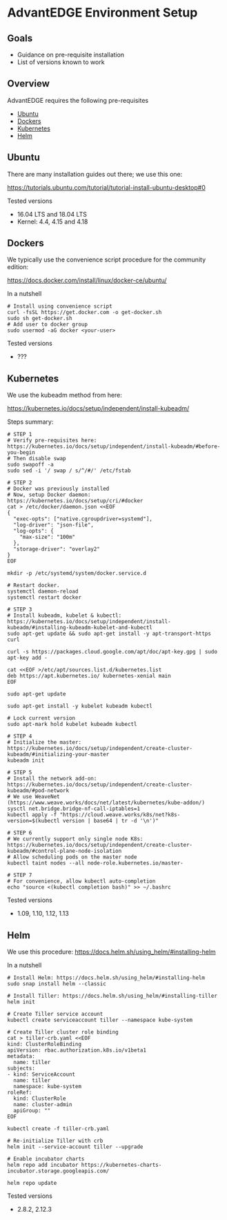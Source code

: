 # AdvantEDGE Environment Setup
## Goals
- Guidance on pre-requisite installation
- List of versions known to work

## Overview
AdvantEDGE requires the following pre-requisites
- [Ubuntu](#ubuntu)
- [Dockers](#dockers)
- [Kubernetes](#kubernetes)
- [Helm](#helm)


## Ubuntu
There are many installation guides out there; we use this one:

https://tutorials.ubuntu.com/tutorial/tutorial-install-ubuntu-desktop#0

Tested versions
- 16.04 LTS and 18.04 LTS
- Kernel: 4.4, 4.15 and 4.18

## Dockers
We typically use the convenience script procedure for the community edition:

https://docs.docker.com/install/linux/docker-ce/ubuntu/

In a nutshell
```
# Install using convenience script
curl -fsSL https://get.docker.com -o get-docker.sh
sudo sh get-docker.sh
# Add user to docker group
sudo usermod -aG docker <your-user>
```
Tested versions
- ???

## Kubernetes
We use the kubeadm method from here:

https://kubernetes.io/docs/setup/independent/install-kubeadm/

Steps summary:
```
# STEP 1
# Verify pre-requisites here: https://kubernetes.io/docs/setup/independent/install-kubeadm/#before-you-begin
# Then disable swap
sudo swapoff -a
sudo sed -i '/ swap / s/^/#/' /etc/fstab
```
```
# STEP 2
# Docker was previously installed
# Now, setup Docker daemon: https://kubernetes.io/docs/setup/cri/#docker
cat > /etc/docker/daemon.json <<EOF
{
  "exec-opts": ["native.cgroupdriver=systemd"],
  "log-driver": "json-file",
  "log-opts": {
    "max-size": "100m"
  },
  "storage-driver": "overlay2"
}
EOF

mkdir -p /etc/systemd/system/docker.service.d

# Restart docker.
systemctl daemon-reload
systemctl restart docker
```
```
# STEP 3
# Install kubeadm, kubelet & kubectl: https://kubernetes.io/docs/setup/independent/install-kubeadm/#installing-kubeadm-kubelet-and-kubectl
sudo apt-get update && sudo apt-get install -y apt-transport-https curl

curl -s https://packages.cloud.google.com/apt/doc/apt-key.gpg | sudo apt-key add -

cat <<EOF >/etc/apt/sources.list.d/kubernetes.list
deb https://apt.kubernetes.io/ kubernetes-xenial main
EOF

sudo apt-get update

sudo apt-get install -y kubelet kubeadm kubectl

# Lock current version
sudo apt-mark hold kubelet kubeadm kubectl
```
```
# STEP 4
# Initialize the master: https://kubernetes.io/docs/setup/independent/create-cluster-kubeadm/#initializing-your-master
kubeadm init
```
```
# STEP 5
# Install the network add-on: https://kubernetes.io/docs/setup/independent/create-cluster-kubeadm/#pod-network
# We use WeaveNet (https://www.weave.works/docs/net/latest/kubernetes/kube-addon/)
sysctl net.bridge.bridge-nf-call-iptables=1
kubectl apply -f "https://cloud.weave.works/k8s/net?k8s-version=$(kubectl version | base64 | tr -d '\n')"
```
```
# STEP 6
# We currently support only single node K8s: https://kubernetes.io/docs/setup/independent/create-cluster-kubeadm/#control-plane-node-isolation
# Allow scheduling pods on the master node
kubectl taint nodes --all node-role.kubernetes.io/master-
```
```
# STEP 7
# For convenience, allow kubectl auto-completion
echo "source <(kubectl completion bash)" >> ~/.bashrc
```
Tested versions
- 1.09, 1.10, 1.12, 1.13

## Helm
We use this procedure: https://docs.helm.sh/using_helm/#installing-helm

In a nutshell
```
# Install Helm: https://docs.helm.sh/using_helm/#installing-helm
sudo snap install helm --classic

# Install Tiller: https://docs.helm.sh/using_helm/#installing-tiller
helm init

# Create Tiller service account
kubectl create serviceaccount tiller --namespace kube-system

# Create Tiller cluster role binding
cat > tiller-crb.yaml <<EOF
kind: ClusterRoleBinding
apiVersion: rbac.authorization.k8s.io/v1beta1
metadata:
  name: tiller
subjects:
- kind: ServiceAccount
  name: tiller
  namespace: kube-system
roleRef:
  kind: ClusterRole
  name: cluster-admin
  apiGroup: ""
EOF

kubectl create -f tiller-crb.yaml

# Re-initialize Tiller with crb
helm init --service-account tiller --upgrade

# Enable incubator charts
helm repo add incubator https://kubernetes-charts-incubator.storage.googleapis.com/

helm repo update
```

Tested versions
- 2.8.2, 2.12.3

